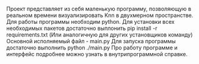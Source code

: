 Проект представляет из себя маленькую программу, позволяющую в реальном времени визуализировать Knn в двухмерном пространстве.
Для работы программы необходим python. 
Для установки всех необходимых пакетов достаточно выплонить
pip install -r requirements.txt
(Или аналогичную для других установщиков команду) 
Основной исполняемый файл - main.py
Для запуска программы достаточно выполнить
python ./main.py
Про работу программе и интерфейс подробнее можно узнать в внутрипрограммной справке.

